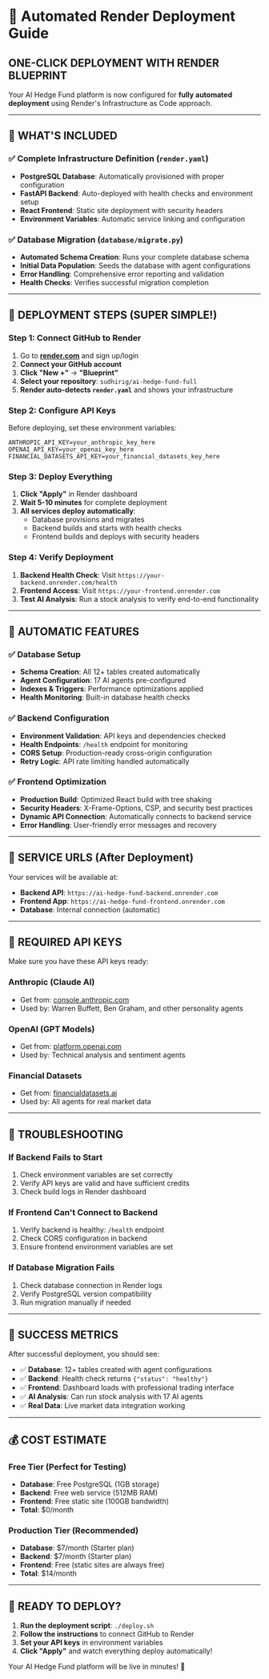 # 🚀 Automated Render Deployment Guide

## **ONE-CLICK DEPLOYMENT WITH RENDER BLUEPRINT**

Your AI Hedge Fund platform is now configured for **fully automated deployment** using Render's Infrastructure as Code approach.

---

## **🎯 WHAT'S INCLUDED**

### **✅ Complete Infrastructure Definition (`render.yaml`)**
- **PostgreSQL Database**: Automatically provisioned with proper configuration
- **FastAPI Backend**: Auto-deployed with health checks and environment setup
- **React Frontend**: Static site deployment with security headers
- **Environment Variables**: Automatic service linking and configuration

### **✅ Database Migration (`database/migrate.py`)**
- **Automated Schema Creation**: Runs your complete database schema
- **Initial Data Population**: Seeds the database with agent configurations
- **Error Handling**: Comprehensive error reporting and validation
- **Health Checks**: Verifies successful migration completion

---

## **🚀 DEPLOYMENT STEPS (SUPER SIMPLE!)**

### **Step 1: Connect GitHub to Render**
1. Go to **[render.com](https://render.com)** and sign up/login
2. **Connect your GitHub account**
3. **Click "New +"** → **"Blueprint"**
4. **Select your repository**: `sudhirig/ai-hedge-fund-full`
5. **Render auto-detects `render.yaml`** and shows your infrastructure

### **Step 2: Configure API Keys**
Before deploying, set these environment variables:
```
ANTHROPIC_API_KEY=your_anthropic_key_here
OPENAI_API_KEY=your_openai_key_here  
FINANCIAL_DATASETS_API_KEY=your_financial_datasets_key_here
```

### **Step 3: Deploy Everything**
1. **Click "Apply"** in Render dashboard
2. **Wait 5-10 minutes** for complete deployment
3. **All services deploy automatically**:
   - Database provisions and migrates
   - Backend builds and starts with health checks
   - Frontend builds and deploys with security headers

### **Step 4: Verify Deployment**
1. **Backend Health Check**: Visit `https://your-backend.onrender.com/health`
2. **Frontend Access**: Visit `https://your-frontend.onrender.com`
3. **Test AI Analysis**: Run a stock analysis to verify end-to-end functionality

---

## **🔧 AUTOMATIC FEATURES**

### **✅ Database Setup**
- **Schema Creation**: All 12+ tables created automatically
- **Agent Configuration**: 17 AI agents pre-configured
- **Indexes & Triggers**: Performance optimizations applied
- **Health Monitoring**: Built-in database health checks

### **✅ Backend Configuration**
- **Environment Validation**: API keys and dependencies checked
- **Health Endpoints**: `/health` endpoint for monitoring
- **CORS Setup**: Production-ready cross-origin configuration
- **Retry Logic**: API rate limiting handled automatically

### **✅ Frontend Optimization**
- **Production Build**: Optimized React build with tree shaking
- **Security Headers**: X-Frame-Options, CSP, and security best practices
- **Dynamic API Connection**: Automatically connects to backend service
- **Error Handling**: User-friendly error messages and recovery

---

## **🎯 SERVICE URLS (After Deployment)**

Your services will be available at:
- **Backend API**: `https://ai-hedge-fund-backend.onrender.com`
- **Frontend App**: `https://ai-hedge-fund-frontend.onrender.com`
- **Database**: Internal connection (automatic)

---

## **🔑 REQUIRED API KEYS**

Make sure you have these API keys ready:

### **Anthropic (Claude AI)**
- Get from: [console.anthropic.com](https://console.anthropic.com)
- Used by: Warren Buffett, Ben Graham, and other personality agents

### **OpenAI (GPT Models)**
- Get from: [platform.openai.com](https://platform.openai.com)
- Used by: Technical analysis and sentiment agents

### **Financial Datasets**
- Get from: [financialdatasets.ai](https://financialdatasets.ai)
- Used by: All agents for real market data

---

## **🚨 TROUBLESHOOTING**

### **If Backend Fails to Start**
1. Check environment variables are set correctly
2. Verify API keys are valid and have sufficient credits
3. Check build logs in Render dashboard

### **If Frontend Can't Connect to Backend**
1. Verify backend is healthy: `/health` endpoint
2. Check CORS configuration in backend
3. Ensure frontend environment variables are set

### **If Database Migration Fails**
1. Check database connection in Render logs
2. Verify PostgreSQL version compatibility
3. Run migration manually if needed

---

## **🎉 SUCCESS METRICS**

After successful deployment, you should see:
- ✅ **Database**: 12+ tables created with agent configurations
- ✅ **Backend**: Health check returns `{"status": "healthy"}`
- ✅ **Frontend**: Dashboard loads with professional trading interface
- ✅ **AI Analysis**: Can run stock analysis with 17 AI agents
- ✅ **Real Data**: Live market data integration working

---

## **💰 COST ESTIMATE**

### **Free Tier (Perfect for Testing)**
- **Database**: Free PostgreSQL (1GB storage)
- **Backend**: Free web service (512MB RAM)
- **Frontend**: Free static site (100GB bandwidth)
- **Total**: $0/month

### **Production Tier (Recommended)**
- **Database**: $7/month (Starter plan)
- **Backend**: $7/month (Starter plan)
- **Frontend**: Free (static sites are always free)
- **Total**: $14/month

---

## **🚀 READY TO DEPLOY?**

1. **Run the deployment script**: `./deploy.sh`
2. **Follow the instructions** to connect GitHub to Render
3. **Set your API keys** in environment variables
4. **Click "Apply"** and watch everything deploy automatically!

Your AI Hedge Fund platform will be live in minutes! 🎉
